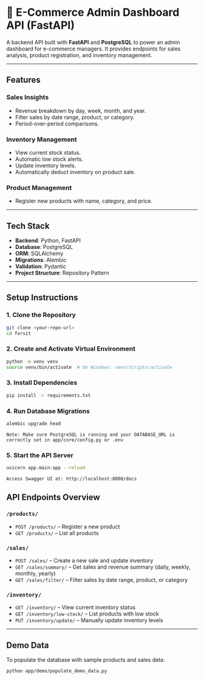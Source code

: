 # 🛒 E-Commerce Admin Dashboard API (FastAPI)

A backend API built with **FastAPI** and **PostgreSQL** to power an admin dashboard for e-commerce managers. It provides endpoints for sales analysis, product registration, and inventory management.

---

##  Features

###  Sales Insights
- Revenue breakdown by day, week, month, and year.
- Filter sales by date range, product, or category.
- Period-over-period comparisons.

###  Inventory Management
- View current stock status.
- Automatic low stock alerts.
- Update inventory levels.
- Automatically deduct inventory on product sale.

###  Product Management
- Register new products with name, category, and price.

---

##  Tech Stack

- **Backend**: Python, FastAPI
- **Database**: PostgreSQL
- **ORM**: SQLAlchemy
- **Migrations**: Alembic
- **Validation**: Pydantic
- **Project Structure**: Repository Pattern

---

##  Setup Instructions

### 1. Clone the Repository

```bash
git clone <your-repo-url>
cd forsit
```

### 2. Create and Activate Virtual Environment

```bash
python -m venv venv
source venv/bin/activate  # On Windows: venv\Scripts\activate
```

### 3. Install Dependencies

```bash
pip install -r requirements.txt
```

### 4. Run Database Migrations

```bash
alembic upgrade head
```
```
Note: Make sure PostgreSQL is running and your DATABASE_URL is correctly set in app/core/config.py or .env
```

### 5. Start the API Server

```bash
uvicorn app.main:app --reload
```
```
Access Swagger UI at: http://localhost:8000/docs
```

##  API Endpoints Overview

###  `/products/`
- `POST /products/` – Register a new product
- `GET /products/` – List all products

###  `/sales/`
- `POST /sales/` – Create a new sale and update inventory
- `GET /sales/summary/` – Get sales and revenue summary (daily, weekly, monthly, yearly)
- `GET /sales/filter/` – Filter sales by date range, product, or category

###  `/inventory/`
- `GET /inventory/` – View current inventory status
- `GET /inventory/low-stock/` – List products with low stock
- `PUT /inventory/update/` – Manually update inventory levels

---

## Demo Data

To populate the database with sample products and sales data:

```bash
python app/demo/populate_demo_data.py
